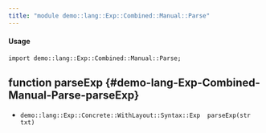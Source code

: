 ```yaml
---
title: "module demo::lang::Exp::Combined::Manual::Parse"
---
```


#### Usage

`import demo::lang::Exp::Combined::Manual::Parse;`

## function parseExp {#demo-lang-Exp-Combined-Manual-Parse-parseExp}

* ``demo::lang::Exp::Concrete::WithLayout::Syntax::Exp  parseExp(str txt)``

